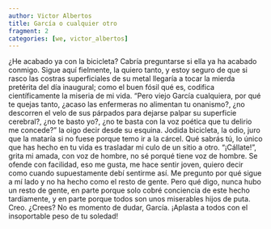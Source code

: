 ```yaml
---
author: Victor Albertos
title: García o cualquier otro
fragment: 2
categories: [we, victor_albertos]
---
```


¿He acabado ya con la bicicleta? Cabría preguntarse si ella ya ha acabado conmigo. Sigue aquí fielmente, la quiero tanto, y estoy seguro de que si rasco las costras superficiales de su metal llegaría a tocar la mierda pretérita del día inaugural; como el buen fósil qué es, codifica científicamente la miseria de mi vida. “Pero viejo García cualquiera, por qué te quejas tanto, ¿acaso las enfermeras no alimentan tu onanismo?, ¿no descorren el velo de sus párpados para dejarse palpar su superficie cerebral?, ¿no te basto yo?, ¿no te basta con la voz poética que tu delirio me concede?” la oigo decir desde su esquina. Jodida bicicleta, la odio, juro que la mataría si no fuese porque temo ir a la cárcel. Qué sabrás tú, lo único que has hecho en tu vida es trasladar mi culo de un sitio a otro. “¡Cállate!”, grita mi amada, con voz de hombre, no sé porqué tiene voz de hombre. Se ofende con facilidad, eso me gusta, me hace sentir joven, quiero decir como cuando supuestamente debí sentirme así. Me pregunto por qué sigue a mí lado y no ha hecho como el resto de gente. Pero qué digo, nunca hubo un resto de gente, en parte porque solo cobré conciencia de este hecho tardíamente, y en parte porque todos son unos miserables hijos de puta. Creo. ¿Crees? No es momento de dudar, García. ¡Aplasta a todos con el insoportable peso de tu soledad!
